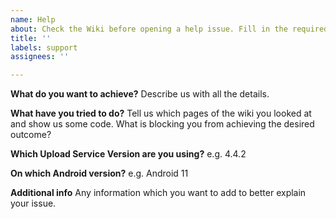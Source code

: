 ```yaml
---
name: Help
about: Check the Wiki before opening a help issue. Fill in the required information requested. Issues without them may be closed without further notice.
title: ''
labels: support
assignees: ''

---
```


<!--
Please, take the time to answer to the following questions, describing what you need to achieve.

This will allow people to comprehend your issue better and you to receive a response faster.

Issues without the following info may be closed without further notice.

If you have some problems or something is not working, check this first before opening an issue: https://github.com/gotev/android-upload-service/wiki/Troubleshooting-Procedure
-->

**What do you want to achieve?**
Describe us with all the details.

**What have you tried to do?**
Tell us which pages of the wiki you looked at and show us some code. What is blocking you from achieving the desired outcome?

**Which Upload Service Version are you using?**
e.g. 4.4.2

**On which Android version?**
e.g. Android 11

**Additional info**
Any information which you want to add to better explain your issue.
